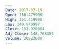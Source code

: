 ```yaml
---
Date: 2017-07-19
Open: 150.479996
High: 151.419998
Low: 149.949997
Close: 151.020004
Adj Close: 148.708359
Volume: 20923000
---
```

